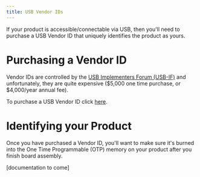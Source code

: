 ```yaml
---
title: USB Vendor IDs
---
```


If your product is accessible/connectable via USB, then you'll need to purchase a USB Vendor ID that uniquely identifies the product as yours. 

# Purchasing a Vendor ID

Vendor IDs are controlled by the [USB Implementers Forum (USB-IF)](http://www.usb.org/) and unfortunately, they are quite expensive ($5,000 one time purchase, or $4,000/year annual fee). 

To purchase a USB Vendor ID click [here](http://www.usb.org/developers/vendor/).

# Identifying your Product

Once you have purchased a Vendor ID, you'll want to make sure it's burned into the One Time Programmable (OTP) memory on your product after you finish board assembly. 

[documentation to come]